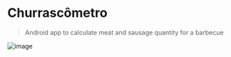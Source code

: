 # Churrascômetro

> Android app to calculate meat and sausage quantity for a barbecue

![image](https://user-images.githubusercontent.com/9089383/33155511-4a60ee98-cfd8-11e7-9ba7-048aa70607bf.png)
